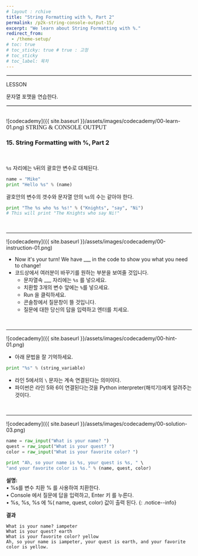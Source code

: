 ```yaml
---
# layout : rchive
title: "String Formatting with %, Part 2"
permalink: /p2k-string-console-output-15/
excerpt: "We learn about String Formatting with %."
redirect_from:
  - /theme-setup/
# toc: true
# toc_sticky: true # true : 고정
# toc_sticky 
# toc_label: 목차
---
```

    
    
<hr style="border: solid 1px #dddddd ;">    
LESSON    

문자열 포맷을 연습한다.    
     
<hr style="border: solid 1px #dddddd ;">    
<br>
![codecademy]({{ site.baseurl }}/assets/images/codecademy/00-learn-01.png)    
<font size="3"  face="돋움">STRING & CONSOLE OUTPUT</font> 

### 15. String Formatting with %, Part 2    
<br>

`%s` 자리에는 `%`뒤의 괄호안 변수로 대체된다.     

```python    
name = "Mike"
print "Hello %s" % (name)
```

괄호안의 변수의 갯수와 문자열 안의 `%s`의 수는 같아야 한다.    


```python
print "The %s who %s %s!" % ("Knights", "say", "Ni")
# This will print "The Knights who say Ni!"
```

<p style="page-break-before: always;"></p>
<br>
<hr/>


![codecademy]({{ site.baseurl }}/assets/images/codecademy/00-instruction-01.png)    

* Now it's your turn! We have ___ in the code to show you what you need to change!    
* 코드상에서 여러분이 바꾸기를 원하는 부분을 보여줄 것입니다.    
  * 문자열속 ___ 자리에는 `%s` 를 넣으세요.        
  * 치환할 3개의 변수 앞에는 `%`를 넣으세요.    
  * Run 을 클릭하세요.     
  * 콘솔창에서 질문창이 뜰 것입니다.    
  * 질문에 대한 당신의 답을 입력하고 엔터를 치세요.    



<br>
<hr/>


![codecademy]({{ site.baseurl }}/assets/images/codecademy/00-hint-01.png)    

* 아래 문법을 잘 기억하세요.   

```python
print "%s" % (string_variable)
```
* 라인 5에서의 `\` 문자는 계속 연결된다는 의미이다.
* 파이썬은 라인 5와 6이 연결된다는것을 Python interpreter(해석기)에게 알려주는 것이다.   

<p style="page-break-before: always;"></p>
<br>
<hr/>


![codecademy]({{ site.baseurl }}/assets/images/codecademy/00-solution-03.png)    


```python
name = raw_input("What is your name? ")
quest = raw_input("What is your quest? ")
color = raw_input("What is your favorite color? ")

print "Ah, so your name is %s, your quest is %s, " \
"and your favorite color is %s." % (name, quest, color)
```    

**설명:**     
• %s를 변수 치환 % 를 사용하여 치환한다.    
• Console 에서 질문에 답을 입력하고, Enter 키 를 누른다.    
• %s, %s, %s 에 %( name, quest, color) 값이 출력 된다.
{: .notice--info}


**결과**
```
What is your name? iampeter
What is your quest? earth
What is your favorite color? yellow
Ah, so your name is iampeter, your quest is earth, and your favorite color is yellow.
```     